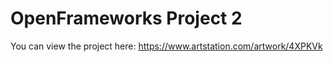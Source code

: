# OpenFrameworks Project 2
You can view the project here: 
https://www.artstation.com/artwork/4XPKVk
